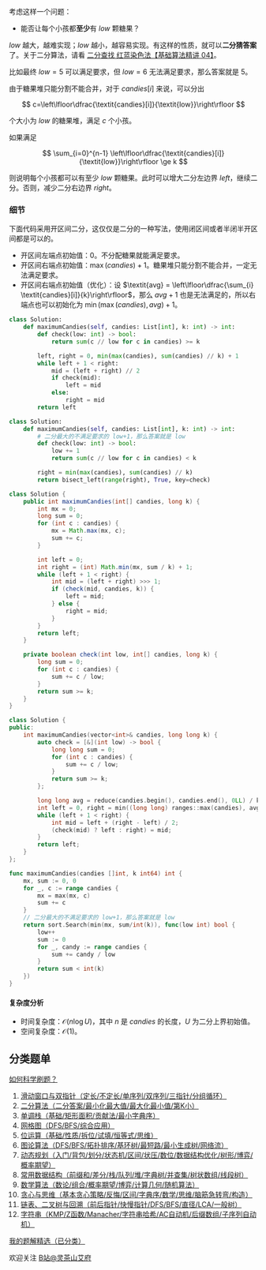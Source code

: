 考虑这样一个问题：

- 能否让每个小孩都**至少**有 $\textit{low}$ 颗糖果？

$\textit{low}$ 越大，越难实现；$\textit{low}$ 越小，越容易实现。有这样的性质，就可以**二分猜答案**了。关于二分算法，请看 [二分查找 红蓝染色法【基础算法精讲 04】](https://www.bilibili.com/video/BV1AP41137w7/)。

比如最终 $\textit{low}=5$ 可以满足要求，但 $\textit{low}=6$ 无法满足要求，那么答案就是 $5$。

由于糖果堆只能分割不能合并，对于 $\textit{candies}[i]$ 来说，可以分出

$$
c=\left\lfloor\dfrac{\textit{candies}[i]}{\textit{low}}\right\rfloor
$$

个大小为 $\textit{low}$ 的糖果堆，满足 $c$ 个小孩。

如果满足

$$
\sum_{i=0}^{n-1} \left\lfloor\dfrac{\textit{candies}[i]}{\textit{low}}\right\rfloor \ge k
$$

则说明每个小孩都可以有至少 $\textit{low}$ 颗糖果。此时可以增大二分左边界 $\textit{left}$，继续二分。否则，减少二分右边界 $\textit{right}$。

### 细节

下面代码采用开区间二分，这仅仅是二分的一种写法，使用闭区间或者半闭半开区间都是可以的。

- 开区间左端点初始值：$0$。不分配糖果就能满足要求。
- 开区间右端点初始值：$\max(\textit{candies}) + 1$。糖果堆只能分割不能合并，一定无法满足要求。
- 开区间右端点初始值（优化）：设 $\textit{avg} = \left\lfloor\dfrac{\sum_{i} \textit{candies}[i]}{k}\right\rfloor$，那么 $\textit{avg}+1$ 也是无法满足的，所以右端点也可以初始化为 $\min(\max(\textit{candies}), \textit{avg})+1$。
  
```py [sol-Python3]
class Solution:
    def maximumCandies(self, candies: List[int], k: int) -> int:
        def check(low: int) -> bool:
            return sum(c // low for c in candies) >= k

        left, right = 0, min(max(candies), sum(candies) // k) + 1
        while left + 1 < right:
            mid = (left + right) // 2
            if check(mid):
                left = mid
            else:
                right = mid
        return left
```

```py [sol-Python3 库函数]
class Solution:
    def maximumCandies(self, candies: List[int], k: int) -> int:
        # 二分最大的不满足要求的 low+1，那么答案就是 low
        def check(low: int) -> bool:
            low += 1
            return sum(c // low for c in candies) < k

        right = min(max(candies), sum(candies) // k)
        return bisect_left(range(right), True, key=check)
```

```java [sol-Java]
class Solution {
    public int maximumCandies(int[] candies, long k) {
        int mx = 0;
        long sum = 0;
        for (int c : candies) {
            mx = Math.max(mx, c);
            sum += c;   
        }

        int left = 0;
        int right = (int) Math.min(mx, sum / k) + 1;
        while (left + 1 < right) {
            int mid = (left + right) >>> 1;
            if (check(mid, candies, k)) {
                left = mid;
            } else {
                right = mid;
            }
        }
        return left;
    }

    private boolean check(int low, int[] candies, long k) {
        long sum = 0;
        for (int c : candies) {
            sum += c / low;
        }
        return sum >= k;
    }
}
```

```cpp [sol-C++]
class Solution {
public:
    int maximumCandies(vector<int>& candies, long long k) {
        auto check = [&](int low) -> bool {
            long long sum = 0;
            for (int c : candies) {
                sum += c / low;
            }
            return sum >= k;
        };

        long long avg = reduce(candies.begin(), candies.end(), 0LL) / k;
        int left = 0, right = min((long long) ranges::max(candies), avg) + 1;
        while (left + 1 < right) {
            int mid = left + (right - left) / 2;
            (check(mid) ? left : right) = mid;
        }
        return left;
    }
};
```

```go [sol-Go]
func maximumCandies(candies []int, k int64) int {
    mx, sum := 0, 0
    for _, c := range candies {
        mx = max(mx, c)
        sum += c
    }
    // 二分最大的不满足要求的 low+1，那么答案就是 low
    return sort.Search(min(mx, sum/int(k)), func(low int) bool {
        low++
        sum := 0
        for _, candy := range candies {
            sum += candy / low
        }
        return sum < int(k)
    })
}
```

#### 复杂度分析

- 时间复杂度：$\mathcal{O}(n\log U)$，其中 $n$ 是 $\textit{candies}$ 的长度，$U$ 为二分上界初始值。
- 空间复杂度：$\mathcal{O}(1)$。

## 分类题单

[如何科学刷题？](https://leetcode.cn/circle/discuss/RvFUtj/)

1. [滑动窗口与双指针（定长/不定长/单序列/双序列/三指针/分组循环）](https://leetcode.cn/circle/discuss/0viNMK/)
2. [二分算法（二分答案/最小化最大值/最大化最小值/第K小）](https://leetcode.cn/circle/discuss/SqopEo/)
3. [单调栈（基础/矩形面积/贡献法/最小字典序）](https://leetcode.cn/circle/discuss/9oZFK9/)
4. [网格图（DFS/BFS/综合应用）](https://leetcode.cn/circle/discuss/YiXPXW/)
5. [位运算（基础/性质/拆位/试填/恒等式/思维）](https://leetcode.cn/circle/discuss/dHn9Vk/)
6. [图论算法（DFS/BFS/拓扑排序/基环树/最短路/最小生成树/网络流）](https://leetcode.cn/circle/discuss/01LUak/)
7. [动态规划（入门/背包/划分/状态机/区间/状压/数位/数据结构优化/树形/博弈/概率期望）](https://leetcode.cn/circle/discuss/tXLS3i/)
8. [常用数据结构（前缀和/差分/栈/队列/堆/字典树/并查集/树状数组/线段树）](https://leetcode.cn/circle/discuss/mOr1u6/)
9. [数学算法（数论/组合/概率期望/博弈/计算几何/随机算法）](https://leetcode.cn/circle/discuss/IYT3ss/)
10. [贪心与思维（基本贪心策略/反悔/区间/字典序/数学/思维/脑筋急转弯/构造）](https://leetcode.cn/circle/discuss/g6KTKL/)
11. [链表、二叉树与回溯（前后指针/快慢指针/DFS/BFS/直径/LCA/一般树）](https://leetcode.cn/circle/discuss/K0n2gO/)
12. [字符串（KMP/Z函数/Manacher/字符串哈希/AC自动机/后缀数组/子序列自动机）](https://leetcode.cn/circle/discuss/SJFwQI/)

[我的题解精选（已分类）](https://github.com/EndlessCheng/codeforces-go/blob/master/leetcode/SOLUTIONS.md)

欢迎关注 [B站@灵茶山艾府](https://space.bilibili.com/206214)
